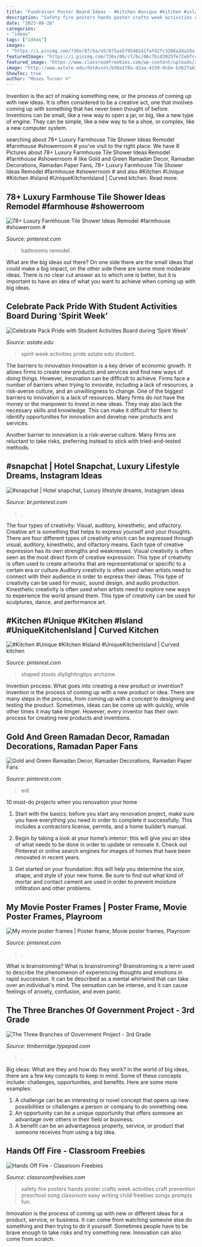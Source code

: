 ```yaml
---
title: "Fundraiser Poster Board Ideas - #kitchen #unique #kitchen #island #uniquekitchenisland"
description: "Safety fire posters hands poster crafts week activities craft prevention preschool song classroom easy writing child freebies songs prompts fun"
date: "2023-08-28"
categories:
- "ideas"
tags: ["ideas"]
images:
- "https://i.pinimg.com/736x/87/5a/a5/875aa579540141faf42fc3286a34a28a--movie-poster-frames-movie-posters.jpg"
featuredImage: "https://i.pinimg.com/736x/06/c7/bc/06c7bcd3025fe72ebfcc9ee096337598.jpg"
featured_image: "https://www.classroomfreebies.com/wp-content/uploads/2014/10/handsofffirecraft.jpg"
image: "http://www.astate.edu/dotAsset/b30a178a-d2aa-4150-9cbe-b362fa614f0f"
ShowToc: true
author: "Moses Turner V"
---
```



Invention is the act of making something new, or the process of coming up with new ideas. It is often considered to be a creative act, one that involves coming up with something that has never been thought of before. Inventions can be small, like a new way to open a jar, or big, like a new type of engine. They can be simple, like a new way to tie a shoe, or complex, like a new computer system.

	

		
searching about 78+ Luxury Farmhouse Tile Shower Ideas Remodel #farmhouse #showerroom # you've visit to the right place. We have 8 Pictures about 78+ Luxury Farmhouse Tile Shower Ideas Remodel #farmhouse #showerroom # like Gold and Green Ramadan Decor, Ramadan Decorations, Ramadan Paper Fans, 78+ Luxury Farmhouse Tile Shower Ideas Remodel #farmhouse #showerroom # and also #Kitchen #Unique #Kitchen #Island #UniqueKitchenIsland | Curved kitchen. Read more:
		
    
## 78+ Luxury Farmhouse Tile Shower Ideas Remodel #farmhouse #showerroom #

<img loading=lazy src="https://i.pinimg.com/736x/df/37/05/df37057d76a110791e516e985c8a3a5d.jpg" onerror="this.onerror=null;this.src='https://tse3.mm.bing.net/th?id=OIP.qdkO5q3PuIxtjKCGzwssggHaNK&amp;pid=15.1';" alt="78+ Luxury Farmhouse Tile Shower Ideas Remodel #farmhouse #showerroom #">

_Source: pinterest.com_

>bathrooms remodel. 

	

What are the big ideas out there?
On one side there are the small ideas that could make a big impact, on the other side there are some more moderate ideas. There is no clear cut answer as to which one is better, but it is important to have an idea of what you want to achieve when coming up with big ideas.

    
## Celebrate Pack Pride With Student Activities Board During ‘Spirit Week’

<img loading=lazy src="http://www.astate.edu/dotAsset/b30a178a-d2aa-4150-9cbe-b362fa614f0f" onerror="this.onerror=null;this.src='https://tse1.mm.bing.net/th?id=OIP.XZFzvvabe5Zp2NDOrtSglQHaLD&amp;pid=15.1';" alt="Celebrate Pack Pride with Student Activities Board during ‘Spirit Week’">

_Source: astate.edu_

>spirit week activities pride astate edu student. 

	

The barriers to innovation
Innovation is a key driver of economic growth. It allows firms to create new products and services and find new ways of doing things. However, innovation can be difficult to achieve. Firms face a number of barriers when trying to innovate, including a lack of resources, a risk-averse culture, and an unwillingness to change.
One of the biggest barriers to innovation is a lack of resources. Many firms do not have the money or the manpower to invest in new ideas. They may also lack the necessary skills and knowledge. This can make it difficult for them to identify opportunities for innovation and develop new products and services.

Another barrier to innovation is a risk-averse culture. Many firms are reluctant to take risks, preferring instead to stick with tried-and-tested methods.

    
## #snapchat | Hotel Snapchat, Luxury Lifestyle Dreams, Instagram Ideas

<img loading=lazy src="https://i.pinimg.com/736x/fd/42/fc/fd42fce2138a40ddd59cc826ca91f1d0.jpg" onerror="this.onerror=null;this.src='https://tse2.mm.bing.net/th?id=OIP.aN7aSxKuTbLdppScKVmtdQHaOk&amp;pid=15.1';" alt="#snapchat | Hotel snapchat, Luxury lifestyle dreams, Instagram ideas">

_Source: br.pinterest.com_

>. 

	

The four types of creativity: Visual, auditory, kinesthetic, and olfactory.
Creative art is something that helps to express yourself and your thoughts. There are four different types of creativity which can be expressed through visual, auditory, kinesthetic, and olfactory means. Each type of creative expression has its own strengths and weaknesses. Visual creativity is often seen as the most direct form of creative expression. This type of creativity is often used to create artworks that are representational or specific to a certain era or culture.Auditory creativity is often used when artists need to connect with their audience in order to express their ideas. This type of creativity can be used for music, sound design, and audio production. Kinesthetic creativity is often used when artists need to explore new ways to experience the world around them. This type of creativity can be used for sculptures, dance, and performance art.

    
## #Kitchen #Unique #Kitchen #Island #UniqueKitchenIsland | Curved Kitchen

<img loading=lazy src="https://i.pinimg.com/736x/48/0d/e0/480de094fd744270c6375035c66d3994.jpg" onerror="this.onerror=null;this.src='https://tse2.mm.bing.net/th?id=OIP.-Oidz373eucX9wZhN4G4TgHaLG&amp;pid=15.1';" alt="#Kitchen #Unique #Kitchen #Island #UniqueKitchenIsland | Curved kitchen">

_Source: pinterest.com_

>shaped stools diylighitngtips archzine. 

	

Invention process: What goes into creating a new product or invention?
Invention is the process of coming up with a new product or idea. There are many steps in the process, from coming up with a concept to designing and testing the product. Sometimes, ideas can be come up with quickly, while other times it may take longer. However, every inventor has their own process for creating new products and inventions.

    
## Gold And Green Ramadan Decor, Ramadan Decorations, Ramadan Paper Fans

<img loading=lazy src="https://i.pinimg.com/736x/06/c7/bc/06c7bcd3025fe72ebfcc9ee096337598.jpg" onerror="this.onerror=null;this.src='https://tse4.mm.bing.net/th?id=OIP.o9avFSDfMUI95hoMbBbU9QHaJ4&amp;pid=15.1';" alt="Gold and Green Ramadan Decor, Ramadan Decorations, Ramadan Paper Fans">

_Source: pinterest.com_

>eid. 

	

10 must-do projects when you renovation your home
1. Start with the basics: before you start any renovation project, make sure you have everything you need in order to complete it successfully. This includes a contractors license, permits, and a home builder’s manual.
2. Begin by taking a look at your home’s interior: this will give you an idea of what needs to be done in order to update or renovate it. Check out Pinterest or online search engines for images of homes that have been renovated in recent years.

3. Get started on your foundation: this will help you determine the size, shape, and style of your new home. Be sure to find out what kind of mortar and contact cement are used in order to prevent moisture infiltration and other problems.


    
## My Movie Poster Frames | Poster Frame, Movie Poster Frames, Playroom

<img loading=lazy src="https://i.pinimg.com/736x/87/5a/a5/875aa579540141faf42fc3286a34a28a--movie-poster-frames-movie-posters.jpg" onerror="this.onerror=null;this.src='https://tse3.mm.bing.net/th?id=OIP.RvqlxKoLFwwUGvr2rFX6YwHaJ3&amp;pid=15.1';" alt="My movie poster frames | Poster frame, Movie poster frames, Playroom">

_Source: pinterest.com_

>. 

	

What is brainstroming?
What is brainstroming? Brainstroming is a term used to describe the phenomenon of experiencing thoughts and emotions in rapid succession. It can be described as a mental whirlwind that can take over an individual's mind. The sensation can be intense, and it can cause feelings of anxiety, confusion, and even panic.

    
## The Three Branches Of Government Project - 3rd Grade

<img loading=lazy src="https://timberridge.typepad.com/.a/6a00e55393775c883301a3fcd6fe01970b-800wi" onerror="this.onerror=null;this.src='https://tse2.mm.bing.net/th?id=OIP.Xhsr2AEQAaaytvCLpXJ_XAHaJ4&amp;pid=15.1';" alt="The Three Branches of Government Project - 3rd Grade">

_Source: timberridge.typepad.com_

>. 

	

Big ideas: What are they and how do they work?
In the world of big ideas, there are a few key concepts to keep in mind. Some of these concepts include: challenges, opportunities, and benefits. Here are some more examples:
1. A challenge can be an interesting or novel concept that opens up new possibilities or challenges a person or company to do something new. 
2. An opportunity can be a unique opportunity that offers someone an advantage over others in their field or business. 
3. A benefit can be an advantageous property, service, or product that someone receives from using a big idea.

    
## Hands Off Fire - Classroom Freebies

<img loading=lazy src="https://www.classroomfreebies.com/wp-content/uploads/2014/10/handsofffirecraft.jpg" onerror="this.onerror=null;this.src='https://tse4.mm.bing.net/th?id=OIP.0P9st0ranMnun5RKkq1AEwHaL1&amp;pid=15.1';" alt="Hands Off Fire - Classroom Freebies">

_Source: classroomfreebies.com_

>safety fire posters hands poster crafts week activities craft prevention preschool song classroom easy writing child freebies songs prompts fun. 

	

Innovation is the process of coming up with new or different ideas for a product, service, or business. It can come from watching someone else do something and then trying to do it yourself. Sometimes people have to be brave enough to take risks and try something new. Innovation can also come from scratch.

